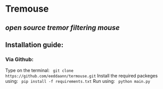 # Tremouse
## *open source tremor filtering mouse*

## Installation guide:

### Via Github: 
Type on the terminal:
``` git clone https://github.com/eeddaann/termouse.git```
Install the required packeges using:
``` pip install -f requirements.txt```
Run using:
``` python main.py```
